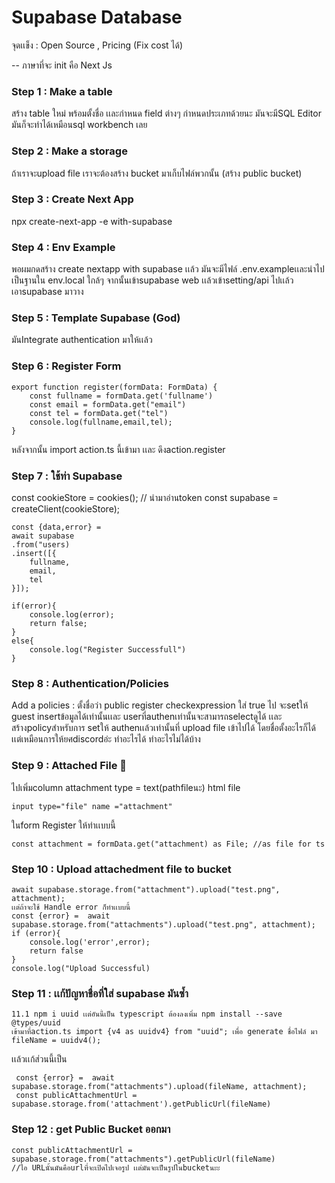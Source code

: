 # Supabase Database
จุดเเข็ง : Open Source , Pricing (Fix cost ได้)

-- ภาษาที่จะ init คือ Next Js 

### Step 1  : Make a table
สร้าง table ใหม่ พร้อมตั้งชื่อ เเละกำหนด field ต่างๆ กำหนดประเภทด้วยนะ มันจะมีSQL Editor มันก็จะทำได้เหมือนsql workbench เลย

### Step 2 : Make a storage
ถ้าเราจะupload file เราจะต้องสร้าง bucket มาเก็บไฟล์พวกนั้น (สร้าง public bucket)

### Step 3 : Create Next App
npx create-next-app -e with-supabase

### Step 4 : Env Example
พอผมกดสร้าง create nextapp with supabase เเล้ว มันจะมีไฟล์ .env.exampleเเละนำไปเป็นฐานใน env.local ใกล้ๆ จากนั้นเข้าsupabase web เเล้วเข้าsetting/api ไปเเล้วเอาsupabase มาวาง

### Step 5 : Template Supabase  (God)
มันIntegrate authentication มาให้เเล้ว

### Step 6 : Register Form
    export function register(formData: FormData) {
        const fullname = formData.get('fullname')
        const email = formData.get("email")
        const tel = formData.get("tel")
        console.log(fullname,email,tel);
    }
หลังจากนั้น import action.ts นี้เข้ามา เเละ ดึงaction.register

### Step 7 : ใช้ท่า Supabase

const cookieStore = cookies(); // นำมาอ่านtoken
const supabase = createClient(cookieStore);


    const {data,error} = 
    await supabase  
    .from("users)
    .insert([{
        fullname,
        email,
        tel
    }]);

    if(error){
        console.log(error);
        return false;
    }
    else{
        console.log("Register Successfull")
    }
### Step 8 : Authentication/Policies
Add a policies : ตั้งชื่อว่า public register checkexpression ใส่ true ไป จะsetให้ guest insertข้อมูลได้เท่านั้นเเละ userที่authenเท่านั้นจะสามารถselectดูได้
เเละ สร้างpolicyสำหรับการ setให้ authenเเล้วเท่านั้นที่ upload file เข้าไปได้
โดยชื่อตั้งอะไรก็ได้ เเต่เหมือนการให้ยศdiscordอ่ะ ทำอะไรได้ ทำอะไรไม่ได้บ้าง


### Step 9 : Attached File 📎
ไปเพิ่มcolumn attachment type = text(pathfileนะ)
html file 

    input type="file" name ="attachment"

ในform Register ให้ทำเเบบนี้

    const attachment = formData.get("attachment) as File; //as file for ts


### Step 10 : Upload attachedment file  to bucket

    await supabase.storage.from("attachment").upload("test.png", attachment);
    เเต่ถ้าจะใช้ Handle error ก็ทำเเบบนี้
    const {error} =  await supabase.storage.from("attachments").upload("test.png", attachment);
    if (error){
        console.log('error',error);
        return false
    }
    console.log("Upload Successful)

### Step 11 : เเก้ปัญหาชื่อที่ใส่ supabase มันซ้ำ

    11.1 npm i uuid เเต่อันนี้เป็น typescript ต้องลงเพิ่ม npm install --save @types/uuid
    เข้ามาที่action.ts import {v4 as uuidv4} from "uuid"; เพื่อ generate ชื่อไฟล์ มา 
    fileName = uuidv4();
เเล้วเเก้ส่วนนี้เป็น

     const {error} =  await supabase.storage.from("attachments").upload(fileName, attachment);
     const publicAttachmentUrl = supabase.storage.from('attachment').getPublicUrl(fileName)
     
### Step 12 : get Public Bucket ออกมา
    const publicAttachmentUrl = supabase.storage.from("attachments").getPublicUrl(fileName)
    //ไอ URLนั้นมันคือurlที่จะเปิดไปเจอรูป เเต่มันจะเป็นรูปในbucketนะะ
